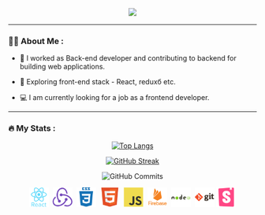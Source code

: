 <div id="header" align="center">
  <img src="https://media.giphy.com/media/Uv1ocOCpjNRDc3vZse/giphy.gif" width="300"/>
</div>

---

### :man_technologist: About Me :

- :telescope: I worked as Back-end developer and contributing to backend for building web applications.

- :seedling: Exploring front-end stack - React, reduxб etc.

- 💻 I am currently looking for a job as a frontend developer.
---

### :fire: My Stats : 

<div align="center">

[![Top Langs](https://github-readme-stats-git-masterrstaa-rickstaa.vercel.app/api/top-langs/?username=abyssofbirds&count_private=true&layout=compact&theme=vision-friendly-dark)](https://github.com/anuraghazra/github-readme-stats)

[![GitHub Streak](http://github-readme-streak-stats.herokuapp.com?user=abyssofbirds&theme=dark&background=000000)](https://git.io/streak-stats)

![GitHub Commits](https://github-readme-stats-git-masterrstaa-rickstaa.vercel.app/api?username=abyssofbirds&&show_icons=true&theme=dark)</div>



<div align='center'>
  <img src="https://github.com/devicons/devicon/blob/master/icons/react/react-original-wordmark.svg" title="React" alt="React" width="40" height="40"/>&nbsp;
  <img src="https://github.com/devicons/devicon/blob/master/icons/redux/redux-original.svg" title="Redux" alt="Redux " width="40" height="40"/>&nbsp;
  <img src="https://github.com/devicons/devicon/blob/master/icons/css3/css3-plain-wordmark.svg"  title="CSS3" alt="CSS" width="40" height="40"/>&nbsp;
  <img src="https://github.com/devicons/devicon/blob/master/icons/html5/html5-original.svg" title="HTML5" alt="HTML" width="40" height="40"/>&nbsp;
  <img src="https://github.com/devicons/devicon/blob/master/icons/javascript/javascript-original.svg" title="JavaScript" alt="JavaScript" width="40" height="40"/>&nbsp;
  <img src="https://github.com/devicons/devicon/blob/master/icons/firebase/firebase-plain-wordmark.svg" title="Firebase" alt="Firebase" width="40" height="40"/>&nbsp;
  <img src="https://github.com/devicons/devicon/blob/master/icons/nodejs/nodejs-original-wordmark.svg" title="NodeJS" alt="NodeJS" width="40" height="40"/>&nbsp;
  <img src="https://github.com/devicons/devicon/blob/master/icons/git/git-original-wordmark.svg" title="Git" **alt="Git" width="40" height="40"/>
  <img src="https://github.com/devicons/devicon/blob/master/icons/storybook/storybook-original.svg"  title="Storybok" **alt="Git" width="40" height="40"/>
</div>

